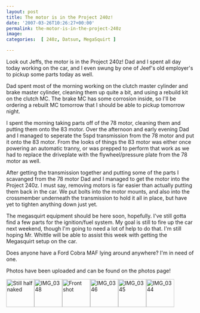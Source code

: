 ```yaml
---
layout: post
title: The motor is in the Project 240z!
date: '2007-03-26T10:26:27+00:00'
permalink: the-motor-is-in-the-project-240z
image: 
categories:  [ 240z, Datsun, MegaSquirt ]

---
```

Look out Jeffs, the motor is in the Project 240z! Dad and I spent all day today working on the car, and I even swung by one of Jeef's old employer's to pickup some parts today as well.

Dad spent most of the morning working on the clutch master cylinder and brake master cylinder, cleaning them up quite a bit, and using a rebuild kit on the clutch MC. The brake MC has some corrosion inside, so I'll be ordering a rebuilt MC tomorrow that I should be able to pickup tomorrow night. 

I spent the morning taking parts off of the 78 motor, cleaning them and putting them onto the 83 motor. Over the afternoon and early evening Dad and I managed to seperate the 5spd transmission from the 78 motor and put it onto the 83 motor. From the looks of things the 83 motor was either once powering an automatic tranny, or was prepped to perform that work as we had to replace the driveplate with the flywheel/pressure plate from the 78 motor as well.

After getting the transmission together and putting some of the parts I scavanged from the 78 motor Dad and I managed to get the motor into the Project 240z. I must say, removing motors is far easier than actually putting them back in the car. We put bolts into the motor mounts, and also into the crossmember underneath the transmission to hold it all in place, but have yet to tighten anything down just yet. 

The megasquirt equipment should be here soon, hopefully. I've still gotta find a few parts for the ignition/fuel system. My goal is still to fire up the car next weekend, though I'm going to need a lot of help to do that. I'm still hoping Mr. Whittle will be able to assist this week with getting the Megasquirt setup on the car.

Does anyone have a Ford Cobra MAF lying around anywhere? I'm in need of one.

Photos have been uploaded and can be found on the photos page!

<A class=image_link id=set_thumb_link_434601234 title="Still half naked" href="https://www.flickr.com/photos/chammond/434601234/in/set-72157594465585463/"><IMG height=75 alt="Still half naked" src="https://farm1.static.flickr.com/147/434601234_58ef1f58a1_s.jpg" width=75></A><A class=image_link id=set_thumb_link_434599950 title=IMG_0348 href="https://www.flickr.com/photos/chammond/434599950/in/set-72157594465585463/"><IMG height=75 alt=IMG_0348 src="https://farm1.static.flickr.com/176/434599950_7246302834_s.jpg" width=75></A><A class=image_link id=set_thumb_link_434599157 title="Front shot" href="https://www.flickr.com/photos/chammond/434599157/in/set-72157594465585463/"><IMG height=75 alt="Front shot" src="https://farm1.static.flickr.com/179/434599157_b7ed799d0d_s.jpg" width=75></A><A class=image_link id=set_thumb_link_434597905 title=IMG_0346 href="https://www.flickr.com/photos/chammond/434597905/in/set-72157594465585463/"><IMG height=75 alt=IMG_0346 src="https://farm1.static.flickr.com/178/434597905_4b30695c0a_s.jpg" width=75></A><A class=image_link id=set_thumb_link_434596885 title=IMG_0345 href="https://www.flickr.com/photos/chammond/434596885/in/set-72157594465585463/"><IMG height=75 alt=IMG_0345 src="https://farm1.static.flickr.com/168/434596885_c18ef8a0db_s.jpg" width=75></A><A class=image_link id=set_thumb_link_434595665 title=IMG_0344 href="https://www.flickr.com/photos/chammond/434595665/in/set-72157594465585463/"><IMG height=75 alt=IMG_0344 src="https://farm1.static.flickr.com/188/434595665_bd2b1910cd_s.jpg" width=75></A>

